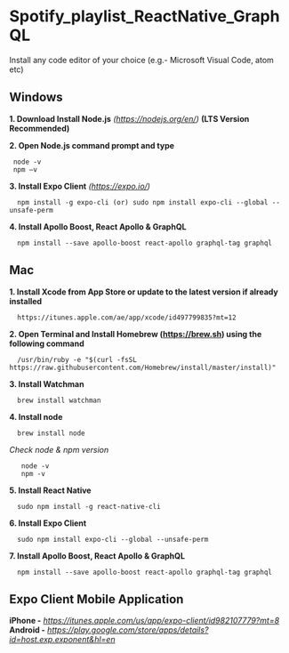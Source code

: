 # Spotify_playlist_ReactNative_GraphQL

Install any code editor of your choice (e.g.- Microsoft Visual Code, atom etc)


## Windows
**1. Download Install Node.js** *(https://nodejs.org/en/)* **(LTS Version Recommended)** <br/>

**2. Open Node.js command prompt and type**
```
 node -v
 npm –v
``` 
**3. Install Expo Client** *(https://expo.io/)*
```
  npm install -g expo-cli (or) sudo npm install expo-cli --global --unsafe-perm
```  
**4. Install Apollo Boost, React Apollo & GraphQL**
```
  npm install --save apollo-boost react-apollo graphql-tag graphql
```


## Mac
**1. Install Xcode from App Store or update to the latest version if already installed**
```
  https://itunes.apple.com/ae/app/xcode/id497799835?mt=12
```
**2. Open Terminal and Install Homebrew (https://brew.sh) using the following command**
```
  /usr/bin/ruby -e "$(curl -fsSL https://raw.githubusercontent.com/Homebrew/install/master/install)"
```
**3. Install Watchman**
```
  brew install watchman
```
**4. Install node**
```
  brew install node
```
 *Check node & npm version*
 ```
    node -v
    npm -v
 ```
**5. Install React Native**
```
  sudo npm install -g react-native-cli
```
**6. Install Expo Client**
```
  sudo npm install expo-cli --global --unsafe-perm
```
**7. Install Apollo Boost, React Apollo & GraphQL**
```
  npm install --save apollo-boost react-apollo graphql-tag graphql
```


## Expo Client Mobile Application
**iPhone -** *https://itunes.apple.com/us/app/expo-client/id982107779?mt=8*
**Android -** *https://play.google.com/store/apps/details?id=host.exp.exponent&hl=en*
